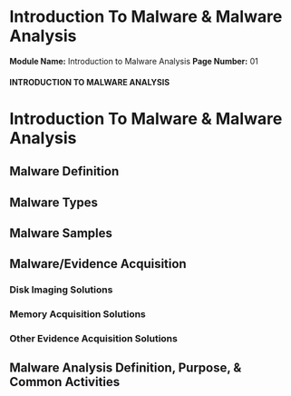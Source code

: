 <!--
 // Platform: Academy
// URL: https://academy.hackthebox.com/module/227/section/2492
// Platform Version: V1
// Module ID: 227
// Module Name: Introduction to Malware Analysis
// Module Difficulty: Hard
// Section ID: 2492
// Section Title: Introduction To Malware & Malware Analysis
// Page Title: Introduction to Malware Analysis
// Page Number: 01
-->

# Introduction To Malware & Malware Analysis

**Module Name:** Introduction to Malware Analysis **Page Number:** 01

#### INTRODUCTION TO MALWARE ANALYSIS

# Introduction To Malware & Malware Analysis

## Malware Definition

## Malware Types

## Malware Samples

## Malware/Evidence Acquisition

### Disk Imaging Solutions

### Memory Acquisition Solutions

### Other Evidence Acquisition Solutions

## Malware Analysis Definition, Purpose, & Common Activities

####